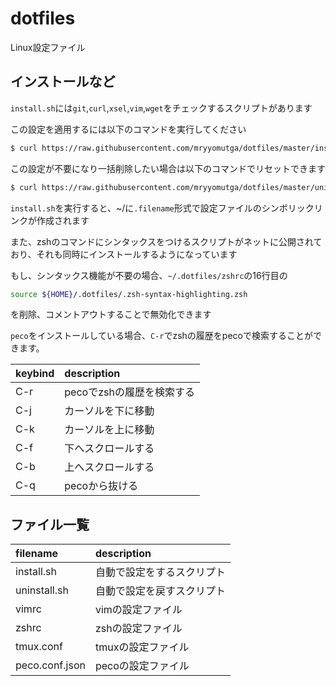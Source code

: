 # dotfiles

Linux設定ファイル

## インストールなど

`install.sh`には`git`,`curl`,`xsel`,`vim`,`wget`をチェックするスクリプトがあります

この設定を適用するには以下のコマンドを実行してください

```bash
$ curl https://raw.githubusercontent.com/mryyomutga/dotfiles/master/install.sh | sh
```

この設定が不要になり一括削除したい場合は以下のコマンドでリセットできます

```bash
$ curl https://raw.githubusercontent.com/mryyomutga/dotfiles/master/uninstall.sh | sh
```

`install.sh`を実行すると、\~/に`.filename`形式で設定ファイルのシンボリックリンクが作成されます

また、zshのコマンドにシンタックスをつけるスクリプトがネットに公開されており、それも同時にインストールするようになっています

もし、シンタックス機能が不要の場合、`~/.dotfiles/zshrc`の16行目の

```sh
source ${HOME}/.dotfiles/.zsh-syntax-highlighting.zsh
```

を削除、コメントアウトすることで無効化できます

`peco`をインストールしている場合、`C-r`でzshの履歴をpecoで検索することができます。

|keybind|description|
|:---|:---|
|C-r|pecoでzshの履歴を検索する|
|C-j|カーソルを下に移動|
|C-k|カーソルを上に移動|
|C-f|下へスクロールする|
|C-b|上へスクロールする|
|C-q|pecoから抜ける|

## ファイル一覧

|filename|description|
|:---|:---|
|install.sh|自動で設定をするスクリプト|
|uninstall.sh|自動で設定を戻すスクリプト|
|vimrc|vimの設定ファイル|
|zshrc|zshの設定ファイル|
|tmux.conf|tmuxの設定ファイル|
|peco.conf.json|pecoの設定ファイル|
